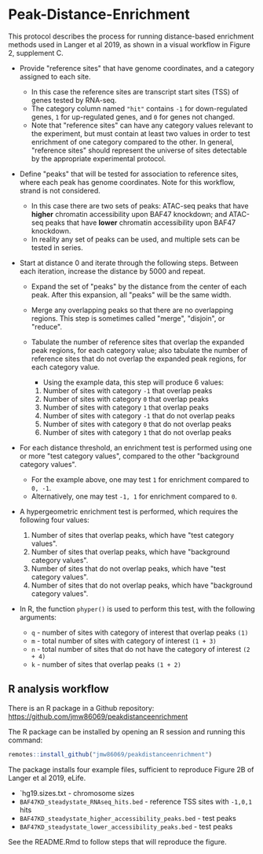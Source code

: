 
# Peak-Distance-Enrichment

This protocol describes the process for running distance-based
enrichment methods used in Langer et al 2019, as shown in
a visual workflow in Figure 2, supplement C.

* Provide "reference sites" that have genome coordinates, and
a category assigned to each site.

   * In this case the reference sites are transcript start sites (TSS)
   of genes tested by RNA-seq.
   * The category column named `"hit"` contains
   `-1` for down-regulated genes,
   `1` for up-regulated genes, and
   `0` for genes not changed.
   * Note that "reference sites" can have any category values
   relevant to the experiment, but must contain at least two
   values in order to test enrichment of one category compared
   to the other. In general, "reference sites" should represent
   the universe of sites detectable by the appropriate experimental
   protocol.

* Define "peaks" that will be tested for association to reference sites,
where each peak has genome coordinates. Note for this workflow, strand
is not considered.

   * In this case there are two sets of peaks: ATAC-seq peaks that
   have **higher** chromatin accessibility upon BAF47 knockdown; and
   ATAC-seq peaks that have **lower** chromatin accessibility upon BAF47
   knockdown.
   * In reality any set of peaks can be used, and multiple sets
   can be tested in series.
   
* Start at distance 0 and iterate through the following steps.
Between each iteration, increase the distance by 5000 and repeat.

   * Expand the set of "peaks" by the distance from the center of each peak.
   After this expansion, all "peaks" will be the same width.
   * Merge any overlapping peaks so that there are no overlapping regions.
   This step is sometimes called "merge", "disjoin", or "reduce".
   * Tabulate the number of reference sites that overlap the
   expanded peak regions, for each category value; also tabulate
   the number of reference sites that do not overlap the expanded
   peak regions, for each category value.

      * Using the example data, this step will produce 6 values:

      1. Number of sites with category `-1` that overlap peaks
      2. Number of sites with category `0` that overlap peaks
      3. Number of sites with category `1` that overlap peaks
      4. Number of sites with category `-1` that do not overlap peaks
      5. Number of sites with category `0` that do not overlap peaks
      6. Number of sites with category `1` that do not overlap peaks

* For each distance threshold, an enrichment test is performed
using one or more "test category values", compared to the other
"background category values".

   * For the example above, one may test `1` for enrichment compared
   to `0, -1`.
   * Alternatively, one may test `-1, 1` for enrichment compared to `0`.

* A hypergeometric enrichment test is performed, which requires
the following four values:

   1. Number of sites that overlap peaks, which have "test category values".
   2. Number of sites that overlap peaks, which have "background category values".
   3. Number of sites that do not overlap peaks, which have "test category values".
   4. Number of sites that do not overlap peaks, which have "background category values".

* In R, the function `phyper()` is used to perform this test,
with the following arguments:

   * `q` - number of sites with category of interest that overlap peaks `(1)`
   * `m` - total number of sites with category of interest `(1 + 3)`
   * `n` - total number of sites that do not have the category of interest `(2 + 4)`
   * `k` - number of sites that overlap peaks `(1 + 2)`


## R analysis workflow

There is an R package in a Github repository: https://github.com/jmw86069/peakdistanceenrichment

The R package can be installed by opening an R session and
running this command:

```R
remotes::install_github("jmw86069/peakdistanceenrichment")
```

The package installs four example files, sufficient to
reproduce Figure 2B of Langer et al 2019, eLife.

* `hg19.sizes.txt - chromosome sizes
* `BAF47KD_steadystate_RNAseq_hits.bed` - reference TSS sites with `-1,0,1` hits
* `BAF47KD_steadystate_higher_accessibility_peaks.bed` - test peaks
* `BAF47KD_steadystate_lower_accessibility_peaks.bed` - test peaks

See the README.Rmd to follow steps that will reproduce
the figure.

